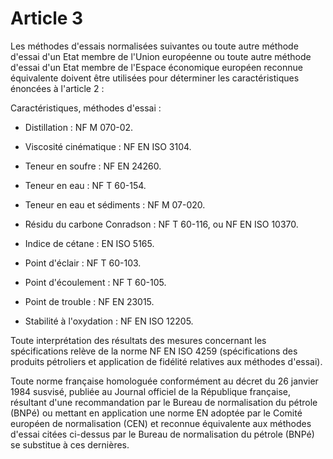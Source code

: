 # Article 3

Les méthodes d'essais normalisées suivantes ou toute autre méthode d'essai d'un Etat membre de l'Union européenne ou toute autre méthode d'essai d'un Etat membre de l'Espace économique européen reconnue équivalente doivent être utilisées pour déterminer les caractéristiques énoncées à l'article 2 :

Caractéristiques, méthodes d'essai :

- Distillation : NF M 070-02.

- Viscosité cinématique : NF EN ISO 3104.

- Teneur en soufre : NF EN 24260.

- Teneur en eau : NF T 60-154.

- Teneur en eau et sédiments : NF M 07-020.

- Résidu du carbone Conradson : NF T 60-116, ou NF EN ISO 10370.

- Indice de cétane : EN ISO 5165.

- Point d'éclair : NF T 60-103.

- Point d'écoulement : NF T 60-105.

- Point de trouble : NF EN 23015.

- Stabilité à l'oxydation : NF EN ISO 12205.

Toute interprétation des résultats des mesures concernant les spécifications relève de la norme NF EN ISO 4259 (spécifications des produits pétroliers et application de fidélité relatives aux méthodes d'essai).

Toute norme française homologuée conformément au décret du 26 janvier 1984 susvisé, publiée au Journal officiel de la République française, résultant d'une recommandation par le Bureau de normalisation du pétrole (BNPé) ou mettant en application une norme EN adoptée par le Comité européen de normalisation (CEN) et reconnue équivalente aux méthodes d'essai citées ci-dessus par le Bureau de normalisation du pétrole (BNPé) se substitue à ces dernières.
